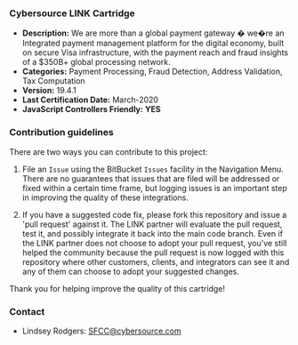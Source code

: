 ### Cybersource LINK Cartridge ###

* **Description:** We are more than a global payment gateway � we�re an Integrated payment management platform for the digital economy, built on secure Visa infrastructure, with the payment reach and fraud insights of a $350B+ global processing network.
* **Categories:** Payment Processing, Fraud Detection, Address Validation, Tax Computation
* **Version:** 19.4.1
* **Last Certification Date:** March-2020
* **JavaScript Controllers Friendly:** **YES**

### Contribution guidelines ###
There are two ways you can contribute to this project:

1. File an `Issue` using the BitBucket `Issues` facility in the Navigation Menu.  There are no guarantees that issues that are filed will be addressed or fixed within a certain time frame, but logging issues is an important step in improving the quality of these integrations.

2. If you have a suggested code fix, please fork this repository and issue a 'pull request' against it.  The LINK partner will evaluate the pull request, test it, and possibly integrate it back into the main code branch.  Even if the LINK partner does not choose to adopt your pull request, you've still helped the community because the pull request is now logged with this repository where other customers, clients, and integrators can see it and any of them can choose to adopt your suggested changes.

Thank you for helping improve the quality of this cartridge!

### Contact ###

* Lindsey Rodgers: <SFCC@cybersource.com>